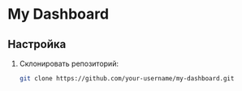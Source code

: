 # My Dashboard

## Настройка

1. Склонировать репозиторий:
   ```bash
   git clone https://github.com/your-username/my-dashboard.git
